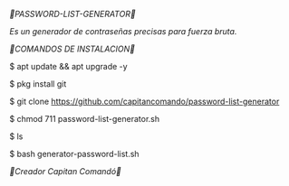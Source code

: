 *📱PASSWORD-LIST-GENERATOR📱*

*Es un generador de contraseñas precisas para fuerza bruta.*

*📱COMANDOS DE INSTALACION📱*

$ apt update && apt upgrade -y

$ pkg install git

$ git clone https://github.com/capitancomando/password-list-generator

$ chmod 711 password-list-generator.sh

$ ls

$ bash generator-password-list.sh

*📱Creador Capitan Comandó📱*

